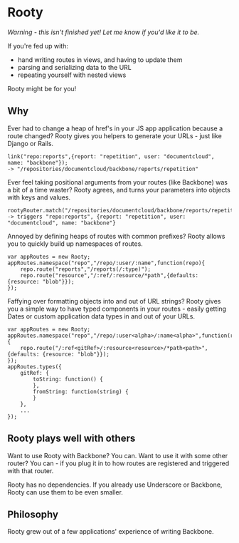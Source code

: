 # Rooty

*Warning - this isn't finished yet! Let me know if you'd like it to be.*

If you're fed up with:

- hand writing routes in views, and having to update them
- parsing and serializing data to the URL
- repeating yourself with nested views

Rooty might be for you!


## Why

Ever had to change a heap of href's in your JS app application because a route changed? Rooty gives you helpers to generate your URLs - just like Django or Rails.

```
link("repo:reports",{report: "repetition", user: "documentcloud", name: "backbone"});
-> "/repositories/documentcloud/backbone/reports/repetition"
```

Ever feel taking positional arguments from your routes (like Backbone) was a bit of a time waster? Rooty agrees, and turns your parameters into objects with keys and values.

```
rootyRouter.match("/repositories/documentcloud/backbone/reports/repetition")
-> triggers "repo:reports", {report: "repetition", user: "documentcloud", name: "backbone"}
```


Annoyed by defining heaps of routes with common prefixes? Rooty allows you to quickly build up namespaces of routes.

```
var appRoutes = new Rooty;
appRoutes.namespace("repo","/repo/:user/:name",function(repo){
	repo.route("reports","/reports(/:type)");
	repo.route("resource","/:ref/:resource/*path",{defaults: {resource: "blob"}});
});
```

Faffying over formatting objects into and out of URL strings? Rooty gives you a simple way to have typed components in your routes - easily getting Dates or custom application data types in and out of your URLs.

```
var appRoutes = new Rooty;
appRoutes.namespace("repo","/repo/:user<alpha>/:name<alpha>",function(repo){
	repo.route("/:ref<gitRef>/:resource<resource>/*path<path>",{defaults: {resource: "blob"}});
});
appRoutes.types({
	gitRef: {
		toString: function() {
		},
		fromString: function(string) {
		}
	},
	...
});
```

## Rooty plays well with others

Want to use Rooty with Backbone? You can. Want to use it with some other router? You can - if you plug it in to how routes are registered and triggered with that router.

Rooty has no dependencies. If you already use Underscore or Backbone, Rooty can use them to be even smaller.

## Philosophy

Rooty grew out of a few applications' experience of writing Backbone. 
